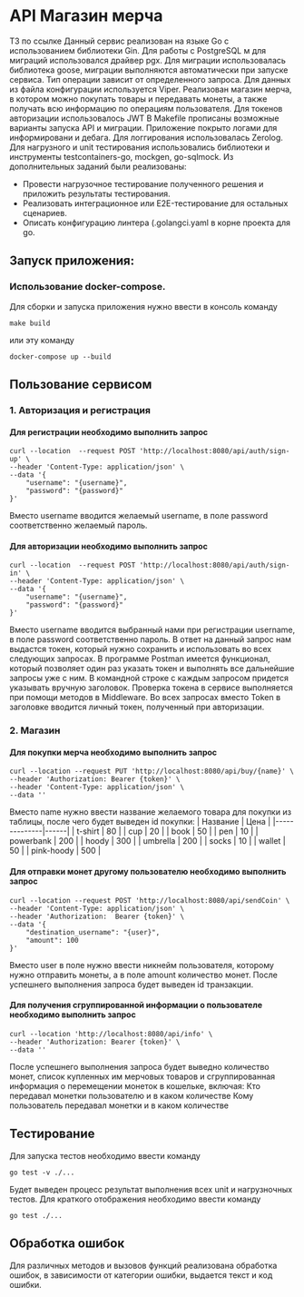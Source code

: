 # API Магазин мерча
ТЗ по ссылке
Данный сервис реализован на языке Go с использованием библиотеки Gin. Для работы с PostgreSQL м для миграций использовался драйвер pgx. 
Для миграции использовалась библиотека goose, миграции выполняются автоматически при запуске сервиса. Тип операции зависит от определенного запроса. Для данных из файла конфигурации используется Viper.
Реализован магазин мерча, в котором можно покупать товары и передавать монеты, а также получать всю информацию по операциям пользователя. Для токенов авторизации использовалось JWT
В Makefile прописаны возможные варианты запуска API и миграции. Приложение покрыто логами для информировани и дебага.
Для логгирования использовалась Zerolog. Для нагрузного и unit тестирования использовались библиотеки и инструменты testcontainers-go, mockgen, go-sqlmock.
Из дополнительных заданий были реализованы:
- Провести нагрузочное тестирование полученного решения и приложить результаты тестирования.
- Реализовать интеграционное или E2E-тестирование для остальных сценариев.
- Описать конфигурацию линтера (.golangci.yaml в корне проекта для go.
## Запуск приложения:
### Использование docker-compose.
   Для сборки и запуска приложения нужно ввести в консоль команду
   ```
   make build
   ```
   или эту команду
   ```
   docker-compose up --build
   ```
## Пользование сервисом
### 1. Авторизация и регистрация
#### Для регистрации необходимо выполнить запрос
```
curl --location  --request POST 'http://localhost:8080/api/auth/sign-up' \
--header 'Content-Type: application/json' \
--data '{
    "username": "{username}",
    "password": "{password}"
}'
```
Вместо username вводится желаемый username, в поле password соответственно желаемый пароль.
#### Для авторизации необходимо выполнить запрос
```
curl --location  --request POST 'http://localhost:8080/api/auth/sign-in' \
--header 'Content-Type: application/json' \
--data '{
    "username": "{username}",
    "password": "{password}"
}'
```
Вместо username вводится выбранный нами при регистрации username, в поле password соответственно пароль.
В ответ на данный запрос нам выдастся токен, который нужно сохранить и использовать во всех следующих запросах. В программе Postman имеется функционал, который позволяет один раз указать токен и выполнять все дальнейшие запросы уже с ним. В командной строке с каждым запросом придется указывать вручную заголовок.
Проверка токена в сервисе выполняется при помощи методов в Middleware.
Во всех запросах вместо Token в заголовке вводится личный токен, полученный при авторизации. 
### 2. Магазин
#### Для покупки мерча необходимо выполнить запрос
```
curl --location --request PUT 'http://localhost:8080/api/buy/{name}' \
--header 'Authorization: Bearer {token}' \
--header 'Content-Type: application/json' \
--data ''
```
Вместо name нужно ввести название желаемого товара для покупки из таблицы, после чего будет выведен id покупки:
| Название     | Цена |
|--------------|------|
| t-shirt      | 80   |
| cup          | 20   |
| book         | 50   |
| pen          | 10   |
| powerbank    | 200  |
| hoody        | 300  |
| umbrella     | 200  |
| socks        | 10   |
| wallet       | 50   |
| pink-hoody   | 500  |

#### Для отправки монет другому пользователю необходимо выполнить запрос
```
curl --location --request POST 'http://localhost:8080/api/sendCoin' \
--header 'Content-Type: application/json' \
--header 'Authorization:  Bearer {token}' \
--data '{
    "destination_username": "{user}",
    "amount": 100
}'
```
Вместо user в поле нужно ввести никнейм пользователя, которому нужно отправить монеты, а в поле amount количество монет. После успешнего выполнения запроса будет выведен id транзакции.
#### Для получения сгруппированной информации о пользователе необходимо выполнить запрос
```
curl --location 'http://localhost:8080/api/info' \
--header 'Authorization: Bearer {token}' \
--data ''
```
После успешнего выполнения запроса будет выведно количество монет, список купленных им мерчовых товаров и сгруппированная информация о перемещении монеток в кошельке, включая:
Кто передавал монетки пользователю и в каком количестве
Кому пользователь передавал монетки и в каком количестве
## Тестирование
Для запуска тестов необходимо ввести команду
```
go test -v ./...
```
Будет выведен процесс результат выполнения всех unit и нагрузночных тестов.
Для краткого отображения необходимо ввести команду
```
go test ./...
```
## Обработка ошибок
Для различных методов и вызовов функций реализована обработка ошибок, в зависимости от категории ошибки, выдается текст и код ошибки.
